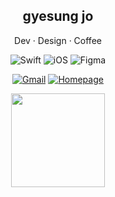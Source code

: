 <div align="center">
  <h2>gyesung jo</h2>
  <p>Dev · Design · Coffee</p>
</div>

<div align="center">
  
  ![Swift](https://img.shields.io/badge/Swift-FA7343?style=flat&logo=Swift&logoColor=white)
  ![iOS](https://img.shields.io/badge/iOS-000000?style=flat&logo=apple&logoColor=white)
  ![Figma](https://img.shields.io/badge/Figma-F24E1E?style=flat&logo=figma&logoColor=white)
  
  [![Gmail](https://img.shields.io/badge/Gmail-EA4335?style=flat&logo=Gmail&logoColor=white)](mailto:blackwinter0105@gmail.com)
  [![Homepage](https://img.shields.io/badge/Portfolio-000000?style=flat&logo=homebridge&logoColor=white)](https://bento.me/cheshire0105)

</div>

<div align="center">
  <img height="150em" src="https://github-readme-stats.vercel.app/api?username=cheshire0105&show_icons=true&theme=graywhite&hide_border=true"/>
</div>
